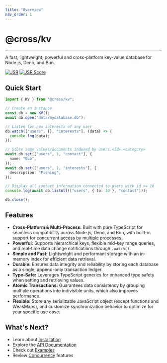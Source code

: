 ```yaml
---
title: "Overview"
nav_order: 1
---
```


# @cross/kv

---

A fast, lightweight, powerful and cross-platform key-value database for Node.js, Deno, and Bun.

[![JSR](https://jsr.io/badges/@cross/kv)](https://jsr.io/@cross/kv)
[![JSR Score](https://jsr.io/badges/@cross/kv/score)](https://jsr.io/@cross/kv)

## Quick Start

```typescript
import { KV } from "@cross/kv";

// Create an instance
const db = new KV();
await db.open("data/mydatabase.db");

// Listen for new interests of any user
db.watch(["users", {}, "interests"], (data) => {
  console.log(data);
});

// Store some values/documents indexed by users.<id>.<category>
await db.set(["users", 1, "contact"], {
  name: "Bob",
});
await db.set(["users", 1, "interests"], {
  description: "Fishing",
});

// Display all contact information connected to users with id <= 10
console.log(await db.listAll(["users", { to: 10 }, "contact"]));

db.close();
```

## Features

- **Cross-Platform & Multi-Process:** Built with pure TypeScript for seamless compatibility across Node.js, Deno, and Bun, with built-in support for concurrent access by multiple processes.
- **Powerful:** Supports hierarchical keys, flexible mid-key range queries, and real-time data change notifications through `.watch()`.
- **Simple and Fast:** Lightweight and performant storage with an in-memory index for efficient data retrieval.
- **Durable:** Ensures data integrity and reliability by storing each database as a single, append-only transaction ledger.
- **Type-Safe:** Leverages TypeScript generics for enhanced type safety when setting and retrieving values.
- **Atomic Transactions:** Guarantees data consistency by grouping multiple operations into indivisible units, which also improves performance.
- **Flexible:** Store any serializable JavaScript object (except functions and WeakMaps), and customize synchronization behavior to optimize for your specific use case.

## What's Next?

- Learn about [Installation](installation)
- Explore the [API Documentation](api)
- Check out [Examples](examples)
- Review [Concurrency](concurrency) features
